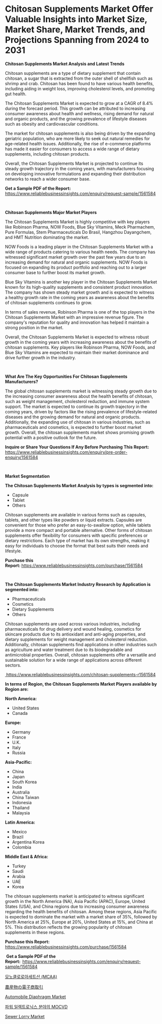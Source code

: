 <p><h1>Chitosan Supplements Market Offer Valuable Insights into Market Size, Market Share, Market Trends, and Projections Spanning from 2024 to 2031</h1></p><p><strong>Chitosan Supplements Market Analysis and Latest Trends</strong></p>
<p><p>Chitosan supplements are a type of dietary supplement that contain chitosan, a sugar that is extracted from the outer shell of shellfish such as shrimp and crab. Chitosan has been found to have various health benefits, including aiding in weight loss, improving cholesterol levels, and promoting gut health.</p><p>The Chitosan Supplements Market is expected to grow at a CAGR of 8.4% during the forecast period. This growth can be attributed to increasing consumer awareness about health and wellness, rising demand for natural and organic products, and the growing prevalence of lifestyle diseases such as obesity and cardiovascular conditions.</p><p>The market for chitosan supplements is also being driven by the expanding geriatric population, who are more likely to seek out natural remedies for age-related health issues. Additionally, the rise of e-commerce platforms has made it easier for consumers to access a wide range of dietary supplements, including chitosan products.</p><p>Overall, the Chitosan Supplements Market is projected to continue its steady growth trajectory in the coming years, with manufacturers focusing on developing innovative formulations and expanding their distribution networks to reach a wider consumer base.</p></p>
<p><strong>Get a Sample PDF of the Report:&nbsp;</strong> <a href="https://www.reliablebusinessinsights.com/enquiry/request-sample/1561584">https://www.reliablebusinessinsights.com/enquiry/request-sample/1561584</a></p>
<p>&nbsp;</p>
<p><strong>Chitosan Supplements Major Market Players</strong></p>
<p><p>The Chitosan Supplements Market is highly competitive with key players like Robinson Pharma, NOW Foods, Blue Sky Vitamins, Meck Pharmachem, Pure Formulas, Stem Pharmaceuticals Do Brasil, Hangzhou Dayangchem, and HMT Nutrition dominating the market.</p><p>NOW Foods is a leading player in the Chitosan Supplements Market with a wide range of products catering to various health needs. The company has witnessed significant market growth over the past few years due to an increasing demand for natural and organic supplements. NOW Foods is focused on expanding its product portfolio and reaching out to a larger consumer base to further boost its market growth.</p><p>Blue Sky Vitamins is another key player in the Chitosan Supplements Market known for its high-quality supplements and consistent product innovation. The company has shown steady market growth and is expected to witness a healthy growth rate in the coming years as awareness about the benefits of chitosan supplements continues to grow.</p><p>In terms of sales revenue, Robinson Pharma is one of the top players in the Chitosan Supplements Market with an impressive revenue figure. The company's reputation for quality and innovation has helped it maintain a strong position in the market.</p><p>Overall, the Chitosan Supplements Market is expected to witness robust growth in the coming years with increasing awareness about the benefits of chitosan supplements. Key players like Robinson Pharma, NOW Foods, and Blue Sky Vitamins are expected to maintain their market dominance and drive further growth in the industry.</p></p>
<p>&nbsp;</p>
<p><strong>What Are The Key Opportunities For Chitosan Supplements Manufacturers?</strong></p>
<p><p>The global chitosan supplements market is witnessing steady growth due to the increasing consumer awareness about the health benefits of chitosan, such as weight management, cholesterol reduction, and immune system support. The market is expected to continue its growth trajectory in the coming years, driven by factors like the rising prevalence of lifestyle-related diseases and the growing demand for natural and organic products. Additionally, the expanding use of chitosan in various industries, such as pharmaceuticals and cosmetics, is expected to further boost market growth. Overall, the chitosan supplements market shows promising growth potential with a positive outlook for the future.</p></p>
<p><strong>Inquire or Share Your Questions If Any Before Purchasing This Report:</strong> <a href="https://www.reliablebusinessinsights.com/enquiry/pre-order-enquiry/1561584">https://www.reliablebusinessinsights.com/enquiry/pre-order-enquiry/1561584</a></p>
<p>&nbsp;</p>
<p><strong>Market Segmentation</strong></p>
<p><strong>The Chitosan Supplements Market Analysis by types is segmented into:</strong></p>
<p><ul><li>Capsule</li><li>Tablet</li><li>Others</li></ul></p>
<p><p>Chitosan supplements are available in various forms such as capsules, tablets, and other types like powders or liquid extracts. Capsules are convenient for those who prefer an easy-to-swallow option, while tablets provide a more compact and portable alternative. Other forms of chitosan supplements offer flexibility for consumers with specific preferences or dietary restrictions. Each type of market has its own strengths, making it easy for individuals to choose the format that best suits their needs and lifestyle.</p></p>
<p><strong>Purchase this Report:&nbsp;</strong><a href="https://www.reliablebusinessinsights.com/purchase/1561584">https://www.reliablebusinessinsights.com/purchase/1561584</a></p>
<p>&nbsp;</p>
<p><strong>The Chitosan Supplements Market Industry Research by Application is segmented into:</strong></p>
<p><ul><li>Pharmaceuticals</li><li>Cosmetics</li><li>Dietary Supplements</li><li>Others</li></ul></p>
<p><p>Chitosan supplements are used across various industries, including pharmaceuticals for drug delivery and wound healing, cosmetics for skincare products due to its antioxidant and anti-aging properties, and dietary supplements for weight management and cholesterol reduction. Additionally, chitosan supplements find applications in other industries such as agriculture and water treatment due to its biodegradable and antimicrobial properties. Overall, chitosan supplements offer a versatile and sustainable solution for a wide range of applications across different sectors.</p></p>
<p><a href="https://www.reliablebusinessinsights.com/chitosan-supplements-r1561584">&nbsp;https://www.reliablebusinessinsights.com/chitosan-supplements-r1561584</a></p>
<p><strong>In terms of Region, the Chitosan Supplements Market Players available by Region are:</strong></p>
<p>
    <p> <strong> North America: </strong>
        <ul>
            <li>United States</li>
            <li>Canada</li>
        </ul>
        </p> 
    <p> <strong> Europe: </strong>
        <ul>
            <li>Germany</li>
            <li>France</li>
            <li>U.K.</li>
            <li>Italy</li>
            <li>Russia</li>
        </ul>
        </p> 
    <p> <strong> Asia-Pacific: </strong>
        <ul>
            <li>China</li>
            <li>Japan</li>
            <li>South Korea</li>
            <li>India</li>
            <li>Australia</li>
            <li>China Taiwan</li>
            <li>Indonesia</li>
            <li>Thailand</li>
            <li>Malaysia</li>
        </ul>
        </p> 
    <p> <strong> Latin America: </strong>
        <ul>
            <li>Mexico</li>
            <li>Brazil</li>
            <li>Argentina Korea</li>
            <li>Colombia</li>
        </ul>
        </p> 
    <p> <strong> Middle East & Africa: </strong>
        <ul>
            <li>Turkey</li>
            <li>Saudi</li>
            <li>Arabia</li>
            <li>UAE</li>
            <li>Korea</li>
        </ul>
    </p>
    </p>
<p><p>The chitosan supplements market is anticipated to witness significant growth in the North America (NA), Asia Pacific (APAC), Europe, United States (USA), and China regions due to increasing consumer awareness regarding the health benefits of chitosan. Among these regions, Asia Pacific is expected to dominate the market with a market share of 35%, followed by North America at 25%, Europe at 20%, United States at 15%, and China at 5%. This distribution reflects the growing popularity of chitosan supplements in these regions.</p></p>
<p><strong>Purchase this Report: </strong><a href="https://www.reliablebusinessinsights.com/purchase/1561584">https://www.reliablebusinessinsights.com/purchase/1561584</a></p>
<p>&nbsp;<strong>Get a Sample PDF of the Report:&nbsp;&nbsp;</strong><a href="https://www.reliablebusinessinsights.com/enquiry/request-sample/1561584">https://www.reliablebusinessinsights.com/enquiry/request-sample/1561584</a></p>
<p><strong></strong></p>
<p><p><a href="https://github.com/erwindropdead54/Market-Research-Report-List-1/blob/main/9561952117821.md">모노클로로아세트산 (MCAA)</a></p><p><a href="https://github.com/DayanaRunolfsdottir/Market-Research-Report-List-1/blob/main/2230987129986.md">農産物の電子商取引</a></p><p><a href="https://github.com/WillieWoodard/Market-Research-Report-List-5/blob/main/automobile-diaphragm-market.md">Automobile Diaphragm Market</a></p><p><a href="https://github.com/kein8762/Market-Research-Report-List-1/blob/main/2312840117820.md">파워 일렉트로닉스 분야의 MOCVD</a></p><p><a href="https://github.com/marloy8/Market-Research-Report-List-4/blob/main/sewer-lorry-market.md">Sewer Lorry Market</a></p></p>